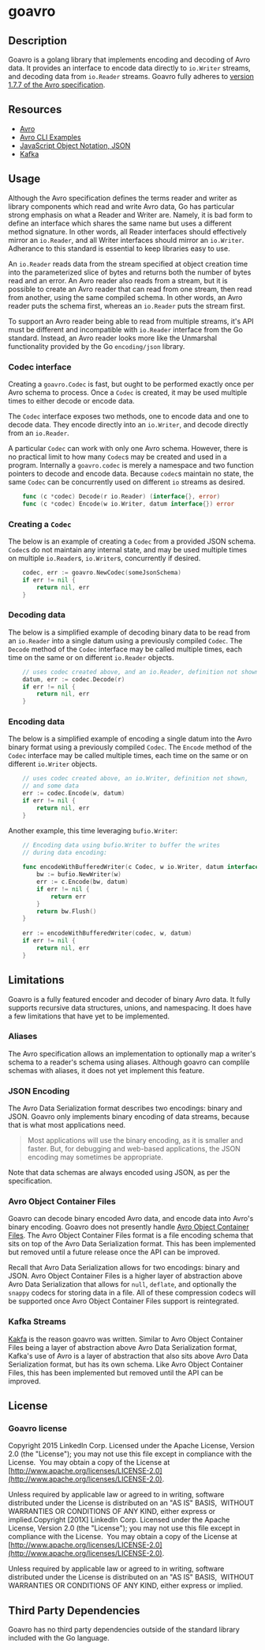 # goavro

## Description

Goavro is a golang library that implements encoding and decoding of
Avro data. It provides an interface to encode data directly to
`io.Writer` streams, and decoding data from `io.Reader`
streams. Goavro fully adheres to
[version 1.7.7 of the Avro specification](http://avro.apache.org/docs/1.7.7/spec.html).

## Resources

* [Avro](http://avro.apache.org/)
* [Avro CLI Examples](https://github.com/miguno/avro-cli-examples)
* [JavaScript Object Notation, JSON](http://www.json.org/)
* [Kafka](http://kafka.apache.org])

## Usage

Although the Avro specification defines the terms reader and writer as
library components which read and write Avro data, Go has particular
strong emphasis on what a Reader and Writer are. Namely, it is bad
form to define an interface which shares the same name but uses a
different method signature. In other words, all Reader interfaces
should effectively mirror an `io.Reader`, and all Writer interfaces
should mirror an `io.Writer`. Adherance to this standard is essential
to keep libraries easy to use.

An `io.Reader` reads data from the stream specified at object creation
time into the parameterized slice of bytes and returns both the number
of bytes read and an error. An Avro reader also reads from a stream,
but it is possible to create an Avro reader that can read from one
stream, then read from another, using the same compiled schema. In
other words, an Avro reader puts the schema first, whereas an
`io.Reader` puts the stream first.

To support an Avro reader being able to read from multiple streams,
it's API must be different and incompatible with `io.Reader` interface
from the Go standard. Instead, an Avro reader looks more like the
Unmarshal functionality provided by the Go `encoding/json` library.

### Codec interface

Creating a `goavro.Codec` is fast, but ought to be performed exactly
once per Avro schema to process. Once a `Codec` is created, it may be
used multiple times to either decode or encode data.

The `Codec` interface exposes two methods, one to encode data and one
to decode data. They encode directly into an `io.Writer`, and decode
directly from an `io.Reader`.

A particular `Codec` can work with only one Avro schema. However,
there is no practical limit to how many `Codec`s may be created and
used in a program. Internally a `goavro.codec` is merely a namespace
and two function pointers to decode and encode data. Because `codec`s
maintain no state, the same `Codec` can be concurrently used on
different `io` streams as desired.

```Go
    func (c *codec) Decode(r io.Reader) (interface{}, error)
    func (c *codec) Encode(w io.Writer, datum interface{}) error
```

### Creating a `Codec`

The below is an example of creating a `Codec` from a provided JSON
schema. `Codec`s do not maintain any internal state, and may be used
multiple times on multiple `io.Reader`s, `io.Writer`s, concurrently if
desired.

```Go
    codec, err := goavro.NewCodec(someJsonSchema)
    if err != nil {
        return nil, err
    }
```

### Decoding data

The below is a simplified example of decoding binary data to be read
from an `io.Reader` into a single datum using a previously compiled
`Codec`. The `Decode` method of the `Codec` interface may be called
multiple times, each time on the same or on different `io.Reader`
objects.

```Go
    // uses codec created above, and an io.Reader, definition not shown
    datum, err := codec.Decode(r)
    if err != nil {
        return nil, err
    }
```

### Encoding data

The below is a simplified example of encoding a single datum into the
Avro binary format using a previously compiled `Codec`. The `Encode`
method of the `Codec` interface may be called multiple times, each
time on the same or on different `io.Writer` objects.

```Go
    // uses codec created above, an io.Writer, definition not shown,
    // and some data
    err := codec.Encode(w, datum)
    if err != nil {
        return nil, err
    }
```

Another example, this time leveraging `bufio.Writer`:

```Go
    // Encoding data using bufio.Writer to buffer the writes
    // during data encoding:
 
    func encodeWithBufferedWriter(c Codec, w io.Writer, datum interface{}) error {
     	bw := bufio.NewWriter(w)
     	err := c.Encode(bw, datum)
     	if err != nil {
     		return err
     	}
     	return bw.Flush()
    }
 
    err := encodeWithBufferedWriter(codec, w, datum)
    if err != nil {
        return nil, err
    }
```

## Limitations

Goavro is a fully featured encoder and decoder of binary Avro data. It
fully supports recursive data structures, unions, and namespacing. It
does have a few limitations that have yet to be implemented.

### Aliases

The Avro specification allows an implementation to optionally map a
writer's schema to a reader's schema using aliases. Although goavro
can complile schemas with aliases, it does not yet implement this
feature.

### JSON Encoding

The Avro Data Serialization format describes two encodings: binary and
JSON. Goavro only implements binary encoding of data streams, because
that is what most applications need.

> Most applications will use the binary encoding, as it is smaller and
> faster. But, for debugging and web-based applications, the JSON
> encoding may sometimes be appropriate.

Note that data schemas are always encoded using JSON, as per the
specification.

### Avro Object Container Files

Goavro can decode binary encoded Avro data, and encode data into
Avro's binary encoding. Goavro does not presently handle
[Avro Object Container Files](http://avro.apache.org/docs/1.7.7/spec.html#Object+Container+Files).
The Avro Object Container Files format is a file encoding schema that
sits on top of the Avro Data Serialization format. This has been
implemented but removed until a future release once the API can be
improved.

Recall that Avro Data Serialization allows for two encodings: binary
and JSON. Avro Object Container Files is a higher layer of abstraction
above Avro Data Serialization that allows for `null`, `deflate`, and
optionally the `snappy` codecs for storing data in a file. All of
these compression codecs will be supported once Avro Object Container
Files support is reintegrated.

### Kafka Streams

[Kakfa](http://kafka.apache.org) is the reason goavro was
written. Similar to Avro Object Container Files being a layer of
abstraction above Avro Data Serialization format, Kafka's use of Avro
is a layer of abstraction that also sits above Avro Data Serialization
format, but has its own schema. Like Avro Object Container Files, this
has been implemented but removed until the API can be improved.

## License

### Goavro license

Copyright 2015 LinkedIn Corp. Licensed under the Apache License,
Version 2.0 (the "License"); you may not use this file except in
compliance with the License.  You may obtain a copy of the License at
[http://www.apache.org/licenses/LICENSE-2.0](http://www.apache.org/licenses/LICENSE-2.0).

Unless required by applicable law or agreed to in writing, software
 distributed under the License is distributed on an "AS IS" BASIS,
 WITHOUT WARRANTIES OR CONDITIONS OF ANY KIND, either express or
implied.Copyright [201X] LinkedIn Corp. Licensed under the Apache
License, Version 2.0 (the "License"); you may not use this file except
in compliance with the License.  You may obtain a copy of the License
at
[http://www.apache.org/licenses/LICENSE-2.0](http://www.apache.org/licenses/LICENSE-2.0).

Unless required by applicable law or agreed to in writing, software
 distributed under the License is distributed on an "AS IS" BASIS,
 WITHOUT WARRANTIES OR CONDITIONS OF ANY KIND, either express or
implied.

## Third Party Dependencies

Goavro has no third party dependencies outside of the standard library
included with the Go language.
